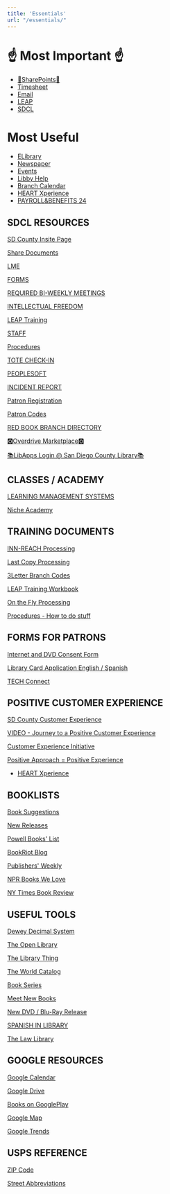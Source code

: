 ```yaml
---
title: 'Essentials'
url: "/essentials/"
---
```


#                 ☝️ Most Important ☝️
*   [📝SharePoints📝](https://sdcountycagov.sharepoint.com)  
*   [Timesheet](https://cosdremote.sandiegocounty.gov/?ID=5c0eda70-7bd3-4544-c5e9-54ef5484db9a#/login)
*   [Email](https://login.microsoftonline.com/common/oauth2/authorize?client_id=00000002-0000-0ff1-ce00-000000000000&redirect_uri=https%3a%2f%2foutlook.office365.com%2fowa%2f&resource=00000002-0000-0ff1-ce00-000000000000&response_mode=form_post&response_type=code+id_token&scope=openid&msafed=1&msaredir=1&client-request-id=0e492742-c2bd-8ed0-9837-79d5de80fcfa&protectedtoken=true&claims=%7b%22id_token%22%3a%7b%22xms_cc%22%3a%7b%22values%22%3a%5b%22CP1%22%5d%7d%7d%7d&nonce=638064736593742166.54fd9d96-576a-427a-a0e6-dbe8d6bf4f8b&state=DctBC4IwGIBhrf_SbTnn9m07SAchJDTCgsLbPjchaSgqRv--HZ739sZRFO2DXRDTkEhCpihwmYHQmeQsBTgK3lttNRAhwRDOpCGGOiAWnbKAPe8VxuG9JePXJKdlNavL08Ps7Ht23foYc1M2tCtrqH56s69mQabnymvf-s_QPmp2vYsBGd3weZ6w0BP6y-YK9Qc&sso_reload=true)
*   [LEAP](http://leap.sdcl.org/leapwebapp/login)
*   [SDCL](http://sdcl.org/)


# Most Useful
*   [ELibrary](https://www.sdcl.org/elibrary/)
*   [Newspaper](https://www.sdcl.org/resources/magazines-newspapers/)
*   [Events](https://sdcl.bibliocommons.com/v2/events/)
*   [Libby Help](https://help.libbyapp.com/en-us/index.htm)
*   [Branch Calendar](https://www.canva.com/design/DAFmlLAq9zw/Z5TmbzAECWHdILhN31-t4g/view?utm_content=DAFmlLAq9zw&utm_campaign=designshare&utm_medium=link&utm_source=editor)
*   [HEART Xperience](https://sdcountycagov.sharepoint.com/sites/SDCL/BranchSites/SM/Shared%20Documents/Customer%20Service/heat%20with%20heart.pdf)
*   [PAYROLL&BENEFITS 24](https://hcmprd.sdcounty.ca.gov/psc/hcprd/EMPLOYEE/HRMS/c/NUI_FRAMEWORK.PT_LANDINGPAGE.GBL?&lp=HRMS.EMPLOYEE.SD_EMPLOYEE_SELFSERVICE_HP&)

SDCL RESOURCES
--------------


[SD County Insite Page](https://sdcountycagov.sharepoint.com/sites/InSite/Pages/default.aspx)  

[Share Documents](https://sdcountycagov.sharepoint.com/sites/SDCL/BranchSites/SM/Page%20Library/Shared%20Documents.aspx)  

[LME](https://sdcountycagov.sharepoint.com/sites/SDCL/Programming/SitePages/Home.aspx)  

[FORMS](https://sdcountycagov.sharepoint.com/sites/SDCL/SitePages/Forms.aspx)  

[REQUIRED BI-WEEKLY MEETINGS](https://sdcountycagov.sharepoint.com/sites/SDCL/SitePages/Bi-Weekly%20Department%20Updates.aspx)  

[INTELLECTUAL FREEDOM](https://sdcountycagov.sharepoint.com/sites/SDCL/SitePages/Intellectual%20Freedom.aspx?CT=1715977125882&OR=OWA-NT-Mail&CID=73dd7a5b-cd82-e8a9-b0dc-f5894429c9ed)  

[LEAP Training](https://sdcountycagov.sharepoint.com/sites/SDCL/ILSInfo/SitePages/Training%20Resources.aspx)  

[STAFF](https://sdcountycagov.sharepoint.com/sites/SDCL/SitePages/Staff.aspx)  

[Procedures](https://sdcountycagov.sharepoint.com/sites/SDCL/Procedures/SitePages/Home.aspx)  

[TOTE CHECK-IN](https://sdcltcs.sdcounty.ca.gov/totecheckin.xhtml)  

[PEOPLESOFT](https://cosdremote.sandiegocounty.gov/?ID=5c0eda70-7bd3-4544-c5e9-54ef5484db9a#/apps)  

[INCIDENT REPORT](https://sdcountycagov.sharepoint.com/:x:/r/sites/SDCL/BranchSites/SM/_layouts/15/Doc.aspx?sourcedoc=%7B3B2DFFF6-AA34-4227-8151-65BE4B175488%7D&file=Branch%20Incident%20Log.xlsx&action=default&mobileredirect=true)  

[Patron Registration](https://sdcountycagov.sharepoint.com/sites/SDCL/ILSInfo/Shared%20Documents/Patron%20Registration.pdf#search=Patron)  

[Patron Codes](https://sdcountycagov.sharepoint.com/sites/SDCL/ILSInfo/Shared%20Documents/Patron%20Codes.pdf#search=Patron)  

[RED BOOK BRANCH DIRECTORY](https://sdcountycagov.sharepoint.com/sites/SDCL/BranchSites/SM/Shared%20Documents/Red%20Book%20-%20Branch%20Directory%20Listing/SDCL_Telephone%20Roster%20-%20April%20%202024.pdf)  

[🅾️Overdrive Marketplace🅾️](https://marketplace.overdrive.com/Account/Login)  

[📚LibApps Login @ San Diego County Library📚](https://sdcl.libapps.com/libapps/login.php)  


CLASSES / ACADEMY
-----------------

[LEARNING MANAGEMENT SYSTEMS](https://cosdlms.sumtotal.host/rcore/c/dash/home/Learner?isDeepLink=1)  

[Niche Academy](https://my.nicheacademy.com/sandiego-staff/course/42197/lesson/134893)  

TRAINING DOCUMENTS
------------------

[INN-REACH Processing](https://sdcountycagov.sharepoint.com/sites/SDCL/Procedures/Shared%20Documents/INN-Reach%20Processing.pdf)  

[Last Copy Processing](https://sdcountycagov.sharepoint.com/sites/SDCL/Procedures/Shared%20Documents/Last%20Copy%20in%20System.pdf)  

[3Letter Branch Codes](https://sdcountycagov.sharepoint.com/sites/SDCL/ILSInfo/Shared%20Documents/3%20Letter%20Branch%20Codes.pdf)  

[LEAP Training Workbook](https://sdcountycagov.sharepoint.com/sites/SDCL/ILSInfo/Shared%20Documents/Leap%20Scenario%20Workbook.pdf)  

[On the Fly Processing](https://sdcountycagov.sharepoint.com/sites/SDCL/ILSInfo/Shared%20Documents/LEAP%20Adding%20On%20the%20Fly%20Records.pdf)  

[Procedures - How to do stuff](https://sdcountycagov.sharepoint.com/sites/SDCL/Procedures/SitePages/Home.aspx?CT=1725913895473&OR=OWA-NT-Mail&CID=cd345f21-b601-2eee-dbda-1353cdbaa5a0)  

FORMS FOR PATRONS
-----------------

[Internet and DVD Consent Form](https://sdcountycagov.sharepoint.com/sites/SDCL/Shared%20Documents/Internet%20and%20DVD%20Parental%20Consent%20-%20English%20and%20Spanish.pdf)  

[Library Card Application English / Spanish](https://sdcountycagov.sharepoint.com/sites/SDCL/Shared%20Documents/Library%20Card%20Application%20-%20English%20and%20Spanish.pdf)  

[TECH Connect](https://sdcountycagov.sharepoint.com/sites/SDCL/Shared%20Documents/Tech%20Connect%20Staff%20Guide%20-%20Procedures%20-%20January%202024.pdf#search=Tech%20Connect)  

POSITIVE CUSTOMER EXPERIENCE
----------------------------

[SD County Customer Experience](https://sdcountycagov.sharepoint.com/sites/InSite/fg3/dhr/Pages/DHR%20Programs/Customer-Service-Program.aspx )  

[VIDEO - Journey to a Positive Customer Experience](https://www.youtube.com/watch?v=20SP_R-em4Y)  

[Customer Experience Initiative](https://sdcountycagov.sharepoint.com/sites/InSite/fg3/dhr/DHR%20Documents/CEI/Customer%20Experience%20Initiative_Full%20Sheet%20FINAL.pdf)  

[Positive Approach = Positive Experience](https://sdcountycagov.sharepoint.com/sites/InSite/fg3/dhr/DHR%20Documents/C3_AmbassadorJourney_10_16_2014.pdf
) 

*   [HEART Xperience](https://sdcountycagov.sharepoint.com/sites/SDCL/BranchSites/SM/Shared%20Documents/Customer%20Service/heat%20with%20heart.pdf)

BOOKLISTS
---------

[Book Suggestions](https://www.whichbook.net/)  

[New Releases](https://www.fantasticfiction.com/genres/?gp=M)  

[Powell Books' List](https://www.powells.com/staff-picks)  

[BookRiot Blog](https://bookriot.com/)  

[Publishers' Weekly](https://www.publishersweekly.com/pw/nielsen/index.html/)  

[NPR Books We Love](https://apps.npr.org/best-books/#view=covers&year=2023)  

[NY Times Book Review](https://www.nytimes.com/section/books/review)  


USEFUL TOOLS
------------

[Dewey Decimal System](https://www.librarything.com/mds/)  

[The Open Library](https://openlibrary.org/)  

[The Library Thing](https://www.librarything.com/)  

[The World Catalog](https://search.worldcat.org/)  

[Book Series](https://www.bookseriesinorder.com/)  

[Meet New Books](https://www.meetnewbooks.com//)  

[New DVD / Blu-Ray Release](https://www.dvdsreleasedates.com/)  

[SPANISH IN LIBRARY](https://www.unm.edu/~emmons/nmla/spanish-library-jargon.html)  

[The Law Library](https://sandiegolawlibrary.org/)  

GOOGLE RESOURCES
----------------

[Google Calendar](http://calendar.google.com/)  

[Google Drive](http://drive.google.com/)  

[Books on GooglePlay](https://play.google.com/store/books?hl=en_US&gl=US)  

[Google Map](http://maps.google.com/)  

[Google Trends](https://trends.google.com/trends/?geo=US)  

USPS REFERENCE
--------------

[ZIP Code](http://zip4.usps.com/zip4/welcome.jsp)  

[Street Abbreviations](https://pe.usps.com/text/pub28/28apc_002.htm)

